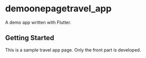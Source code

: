 # demoonepagetravel_app

A demo app written with Flutter.

## Getting Started
This is a sample travel app page. Only the front part is developed.
